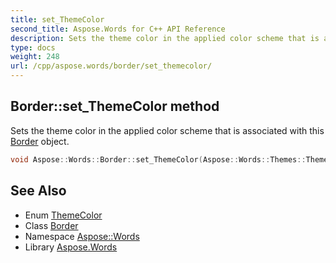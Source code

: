 ```yaml
---
title: set_ThemeColor
second_title: Aspose.Words for C++ API Reference
description: Sets the theme color in the applied color scheme that is associated with this Border object.
type: docs
weight: 248
url: /cpp/aspose.words/border/set_themecolor/
---
```

## Border::set_ThemeColor method


Sets the theme color in the applied color scheme that is associated with this [Border](../) object.

```cpp
void Aspose::Words::Border::set_ThemeColor(Aspose::Words::Themes::ThemeColor value)
```

## See Also

* Enum [ThemeColor](../../../aspose.words.themes/themecolor/)
* Class [Border](../)
* Namespace [Aspose::Words](../../)
* Library [Aspose.Words](../../../)
